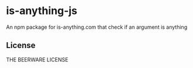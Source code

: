 # is-anything-js
An npm package for is-anything.com that check if an argument is anything

## License

THE BEERWARE LICENSE
